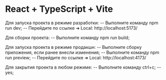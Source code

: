 # React + TypeScript + Vite

Для запуска проекта в режиме разработки:
-- Выполните команду npm run dev;
-- Перейдите по ссылке  ➜  Local:   http://localhost:5173/

Для сборки проекта:
-- Выполните команду npm run build;

Для запуска проекта в режиме продакшн:
-- Выполните сборку приложения, если ранее внесли изменения;
-- Выполните команду npm run preview;
-- Перейдите по ссылке   ➜  Local:   http://localhost:4173/

Для закрытия проекта в любом режиме:
-- Выполните команду ctrl+c;
-- yes;
